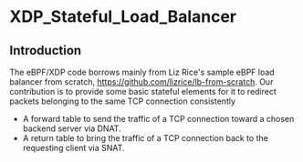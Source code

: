 # XDP_Stateful_Load_Balancer
## Introduction
The eBPF/XDP code borrows mainly from Liz Rice's sample eBPF load balancer from scratch, https://github.com/lizrice/lb-from-scratch. Our contribution is to provide some basic stateful elements for it to redirect packets belonging to the same TCP connection consistently
* A forward table to send the traffic of a TCP connection toward a chosen backend server via DNAT.
* A return table to bring the traffic of a TCP connection back to the requesting client via SNAT.

